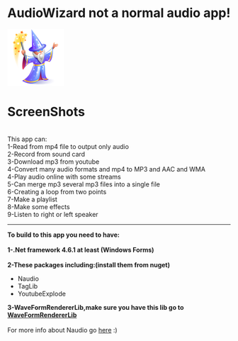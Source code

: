# AudioWizard not a normal audio app!
![This is an image](https://github.com/PROuserR/AudioWizard/blob/master/images/wizard-icon.png?raw=true)

# ScreenShots
<br>
This app can:
<br>
1-Read from mp4 file to output only audio
<br>
2-Record from sound card
<br>
3-Download mp3 from youtube
<br>
4-Convert many audio formats and mp4 to MP3 and AAC and WMA
<br>
4-Play audio online with some streams
<br>
5-Can merge mp3 several mp3 files into a single file
<br>
6-Creating a loop from two points
<br>
7-Make a playlist
<br>
8-Make some effects
<br>
9-Listen to right or left speaker
<hr>
<b>To build to this app you need to have:</b>
<br><br>
<b>1-.Net framework 4.6.1 at least (Windows Forms)</b>
<br><br>
<b>2-These packages including:(install them from nuget)</b>
  <ul>
  <li>Naudio</li>
  <li>TagLib</li>
  <li>YoutubeExplode</li>
  </ul>
<b>3-WaveFormRendererLib,make sure you have this lib go to <a href="https://github.com/naudio/NAudio.WaveFormRenderer">WaveFormRendererLib</a></b>
<br><br>
For more info about Naudio go <a href="https://github.com/naudio/NAudio">here</a> :)
